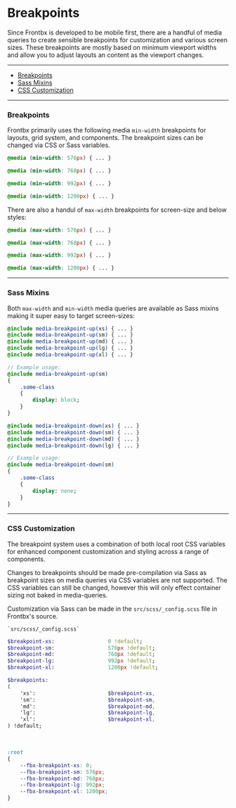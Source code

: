 # Breakpoints

Since Frontbx is developed to be mobile first, there are a handful of media queries to create sensible breakpoints for customization and various screen sizes. These breakpoints are mostly based on minimum viewport widths and allow you to adjust layouts an content as the viewport changes.

---

*   [Breakpoints](#breakpoints)
*   [Sass Mixins](#sass-mixins)
*   [CSS Customization](#css-customization)

---

### Breakpoints

Frontbx primarily uses the following media `min-width` breakpoints for layouts, grid system, and components. The breakpoint sizes can be changed via CSS or Sass variables.

```css
@media (min-width: 576px) { ... }

@media (min-width: 768px) { ... }

@media (min-width: 992px) { ... }

@media (min-width: 1200px) { ... }
```

There are also a handul of `max-width` breakpoints for screen-size and below styles:

```css
@media (max-width: 576px) { ... }

@media (max-width: 768px) { ... }

@media (max-width: 992px) { ... }

@media (max-width: 1200px) { ... }
```

---

### Sass Mixins

Both `max-width` and `min-width` media queries are available as Sass mixins making it super easy to target screen-sizes:

```sass
@include media-breakpoint-up(xs) { ... }
@include media-breakpoint-up(sm) { ... }
@include media-breakpoint-up(md) { ... }
@include media-breakpoint-up(lg) { ... }
@include media-breakpoint-up(xl) { ... }

// Example usage:
@include media-breakpoint-up(sm)
{
    .some-class
    {
        display: block;
    }
}
```

```sass
@include media-breakpoint-down(xs) { ... }
@include media-breakpoint-down(sm) { ... }
@include media-breakpoint-down(md) { ... }
@include media-breakpoint-down(lg) { ... }

// Example usage:
@include media-breakpoint-down(sm)
{
    .some-class
    {
        display: none;
    }
}
```

---

### CSS Customization

The breakpoint system uses a combination of both local root CSS variables for enhanced component customization and styling across a range of components.

Changes to breakpoints should be made pre-compilation via Sass as breakpoint sizes on media queries via CSS variables are not supported. The CSS variables can still be changed, however this will only effect container sizing not baked in media-queries.

Customization via Sass can be made in the `src/scss/_config.scss` file in Frontbx's source.

```file-path
`src/scss/_config.scss`
```
```sass
$breakpoint-xs:                 0 !default;
$breakpoint-sm:                 576px !default;
$breakpoint-md:                 768px !default;
$breakpoint-lg:                 992px !default;
$breakpoint-xl:                 1200px !default;

$breakpoints:
(
    'xs':                       $breakpoint-xs,
    'sm':                       $breakpoint-sm,
    'md':                       $breakpoint-md,
    'lg':                       $breakpoint-lg,
    'xl':                       $breakpoint-xl,
) !default;
```

<br>

```css
:root
{
    --fbx-breakpoint-xs: 0;
    --fbx-breakpoint-sm: 576px;
    --fbx-breakpoint-md: 768px;
    --fbx-breakpoint-lg: 992px;
    --fbx-breakpoint-xl: 1200px;
}
```
